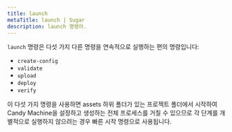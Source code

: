 ```yaml
---
title: launch
metaTitle: launch | Sugar
description: launch 명령어.
---
```


`launch` 명령은 다섯 가지 다른 명령을 연속적으로 실행하는 편의 명령입니다:

- `create-config`
- `validate`
- `upload`
- `deploy`
- `verify`

이 다섯 가지 명령을 사용하면 assets 하위 폴더가 있는 프로젝트 폴더에서 시작하여 Candy Machine을 설정하고 생성하는 전체 프로세스를 거칠 수 있으므로 각 단계를 개별적으로 실행하지 않으려는 경우 빠른 시작 명령으로 사용됩니다.
